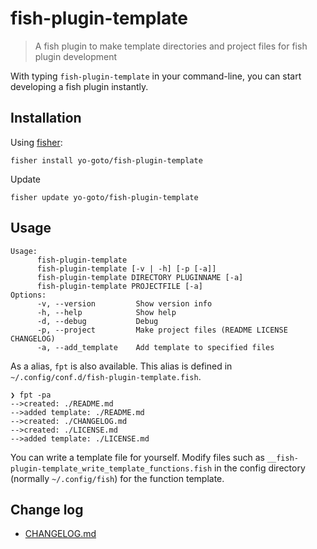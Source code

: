 # fish-plugin-template
> A fish plugin to make template directories and project files for fish plugin development

With typing `fish-plugin-template` in your command-line, you can start developing a fish plugin instantly.

## Installation

Using [fisher](https://github.com/jorgebucaran/fisher):

```console
fisher install yo-goto/fish-plugin-template
```

Update

```console
fisher update yo-goto/fish-plugin-template
```

## Usage

```console
Usage:
      fish-plugin-template
      fish-plugin-template [-v | -h] [-p [-a]]
      fish-plugin-template DIRECTORY PLUGINNAME [-a]
      fish-plugin-template PROJECTFILE [-a]
Options:
      -v, --version         Show version info
      -h, --help            Show help
      -d, --debug           Debug
      -p, --project         Make project files (README LICENSE CHANGELOG)
      -a, --add_template    Add template to specified files
```

As a alias, `fpt` is also available. This alias is defined in `~/.config/conf.d/fish-plugin-template.fish`.

```console
❯ fpt -pa
-->created: ./README.md
-->added template: ./README.md
-->created: ./CHANGELOG.md
-->created: ./LICENSE.md
-->added template: ./LICENSE.md
```

You can write a template file for yourself.
Modify files such as `__fish-plugin-template_write_template_functions.fish` in the config directory (normally `~/.config/fish`) for the function template.

## Change log
- [CHANGELOG.md](/CHANGELOG.md)

